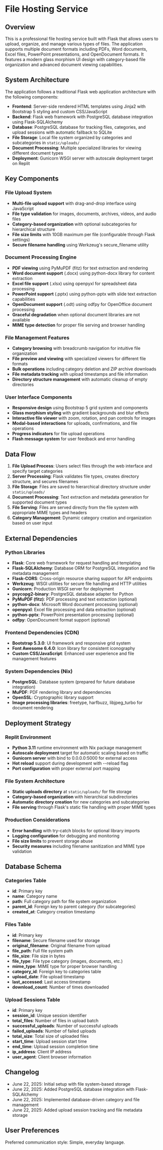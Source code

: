 # File Hosting Service

## Overview

This is a professional file hosting service built with Flask that allows users to upload, organize, and manage various types of files. The application supports multiple document formats including PDFs, Word documents, Excel files, PowerPoint presentations, and OpenDocument formats. It features a modern glass morphism UI design with category-based file organization and advanced document viewing capabilities.

## System Architecture

The application follows a traditional Flask web application architecture with the following components:

- **Frontend**: Server-side rendered HTML templates using Jinja2 with Bootstrap 5 styling and custom CSS/JavaScript
- **Backend**: Flask web framework with PostgreSQL database integration using Flask-SQLAlchemy
- **Database**: PostgreSQL database for tracking files, categories, and upload sessions with automatic fallback to SQLite
- **File Storage**: Local file system organized by categories and subcategories in `static/uploads/`
- **Document Processing**: Multiple specialized libraries for viewing different document types
- **Deployment**: Gunicorn WSGI server with autoscale deployment target on Replit

## Key Components

### File Upload System
- **Multi-file upload support** with drag-and-drop interface using JavaScript
- **File type validation** for images, documents, archives, videos, and audio files
- **Category-based organization** with optional subcategories for hierarchical structure
- **File size limits** with 10GB maximum per file (configurable through Flask settings)
- **Secure filename handling** using Werkzeug's secure_filename utility

### Document Processing Engine
- **PDF viewing** using PyMuPDF (fitz) for text extraction and rendering
- **Word document support** (.docx) using python-docx library for content extraction
- **Excel file support** (.xlsx) using openpyxl for spreadsheet data processing
- **PowerPoint support** (.pptx) using python-pptx with slide text extraction capabilities
- **OpenDocument support** (.odt) using odfpy for OpenOffice document processing
- **Graceful degradation** when optional document libraries are not available
- **MIME type detection** for proper file serving and browser handling

### File Management Features
- **Category browsing** with breadcrumb navigation for intuitive file organization
- **File preview and viewing** with specialized viewers for different file formats
- **Bulk operations** including category deletion and ZIP archive downloads
- **File metadata tracking** with upload timestamps and file information
- **Directory structure management** with automatic cleanup of empty directories

### User Interface Components
- **Responsive design** using Bootstrap 5 grid system and components
- **Glass morphism styling** with gradient backgrounds and blur effects
- **Interactive file viewer** with zoom, rotation, and pan controls for images
- **Modal-based interactions** for uploads, confirmations, and file operations
- **Progress indicators** for file upload operations
- **Flash message system** for user feedback and error handling

## Data Flow

1. **File Upload Process**: Users select files through the web interface and specify target categories
2. **Server Processing**: Flask validates file types, creates directory structure, and secures filenames
3. **File Storage**: Files are saved to hierarchical directory structure under `static/uploads/`
4. **Document Processing**: Text extraction and metadata generation for supported document types
5. **File Serving**: Files are served directly from the file system with appropriate MIME types and headers
6. **Category Management**: Dynamic category creation and organization based on user input

## External Dependencies

### Python Libraries
- **Flask**: Core web framework for request handling and templating
- **Flask-SQLAlchemy**: Database ORM for PostgreSQL integration and file metadata management
- **Flask-CORS**: Cross-origin resource sharing support for API endpoints
- **Werkzeug**: WSGI utilities for secure file handling and HTTP utilities
- **Gunicorn**: Production WSGI server for deployment
- **psycopg2-binary**: PostgreSQL database adapter for Python
- **PyMuPDF (fitz)**: PDF processing and text extraction (optional)
- **python-docx**: Microsoft Word document processing (optional)
- **openpyxl**: Excel file processing and data extraction (optional)
- **python-pptx**: PowerPoint presentation processing (optional)
- **odfpy**: OpenDocument format support (optional)

### Frontend Dependencies (CDN)
- **Bootstrap 5.3.0**: UI framework and responsive grid system
- **Font Awesome 6.4.0**: Icon library for consistent iconography
- **Custom CSS/JavaScript**: Enhanced user experience and file management features

### System Dependencies (Nix)
- **PostgreSQL**: Database system (prepared for future database integration)
- **MuPDF**: PDF rendering library and dependencies
- **OpenSSL**: Cryptographic library support
- **Image processing libraries**: freetype, harfbuzz, libjpeg_turbo for document rendering

## Deployment Strategy

### Replit Environment
- **Python 3.11** runtime environment with Nix package management
- **Autoscale deployment** target for automatic scaling based on traffic
- **Gunicorn server** with bind to 0.0.0.0:5000 for external access
- **Hot reload** support during development with --reload flag
- **Port configuration** with proper external port mapping

### File System Architecture
- **Static uploads directory** at `static/uploads/` for file storage
- **Category-based organization** with hierarchical subdirectories
- **Automatic directory creation** for new categories and subcategories
- **File serving** through Flask's static file handling with proper MIME types

### Production Considerations
- **Error handling** with try-catch blocks for optional library imports
- **Logging configuration** for debugging and monitoring
- **File size limits** to prevent storage abuse
- **Security measures** including filename sanitization and MIME type validation

## Database Schema

### Categories Table
- **id**: Primary key
- **name**: Category name
- **path**: Full category path for file system organization
- **parent_id**: Foreign key to parent category (for subcategories)
- **created_at**: Category creation timestamp

### Files Table
- **id**: Primary key
- **filename**: Secure filename used for storage
- **original_filename**: Original filename from upload
- **file_path**: Full file system path
- **file_size**: File size in bytes
- **file_type**: File type category (images, documents, etc.)
- **mime_type**: MIME type for proper browser handling
- **category_id**: Foreign key to categories table
- **upload_date**: File upload timestamp
- **last_accessed**: Last access timestamp
- **download_count**: Number of times downloaded

### Upload Sessions Table
- **id**: Primary key
- **session_id**: Unique session identifier
- **total_files**: Number of files in upload batch
- **successful_uploads**: Number of successful uploads
- **failed_uploads**: Number of failed uploads
- **total_size**: Total size of uploaded files
- **start_time**: Upload session start time
- **end_time**: Upload session completion time
- **ip_address**: Client IP address
- **user_agent**: Client browser information

## Changelog

- June 22, 2025: Initial setup with file system-based storage
- June 22, 2025: Added PostgreSQL database integration with Flask-SQLAlchemy
- June 22, 2025: Implemented database-driven category and file management
- June 22, 2025: Added upload session tracking and file metadata storage

## User Preferences

Preferred communication style: Simple, everyday language.